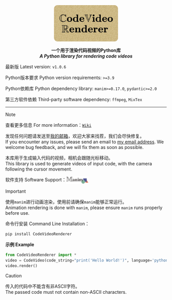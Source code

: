 <p align=center>
  <img  src="https://github.com/ZhuChongjing/CodeVideoRenderer/blob/main/README_files/logo.jpg" width="200" alt="Image Load Failed"/>
</p>

<p align=center>
  <strong>
    一个用于渲染代码视频的Python库
  </strong>
  <br/>
  <strong>
    <i>A Python library for rendering code videos</i>
  </strong>
</p>

最新版 Latest version: `v1.0.6`

Python版本要求 Python version requirements: `>=3.9`

Python依赖库 Python dependency library: `manim>=0.17.0`, `pydantic>=2.0`

第三方软件依赖 Third-party software dependency: `ffmpeg`, `MixTex`

--- 

> [!NOTE]
> 查看更多信息 For more information：[`Wiki`](https://github.com/ZhuChongjing/CodeVideoRenderer/wiki)
>
> 发现任何问题请发送至[我的邮箱](mailto:zhuchongjing_pypi@163.com)，欢迎大家来找茬，我们会尽快修复。<br/>
If you encounter any issues, please send an email to [my email address](mailto:zhuchongjing_pypi@163.com). We welcome bug feedback, and we will fix them as soon as possible.

本库用于生成输入代码的视频，相机会跟随光标移动。<br/>
This library is used to generate videos of input code, with the camera following the cursor movement.

软件支持 Software Support：[<img src="https://github.com/ZhuChongjing/CodeVideoRenderer/blob/main/README_files/manim.jpg" width="70" align="center" />](https://github.com/manimCommunity/manim)

> [!IMPORTANT]
> 使用`manim`进行动画渲染，使用前请确保`manim`能够正常运行。<br/>
Animation rendering is done with `manim`, please ensure `manim` runs properly before use.

命令行安装 Command Line Installation：
```bash
pip install CodeVideoRenderer
```

**示例 Example**

```python
from CodeVideoRenderer import *
video = CodeVideo(code_string="print('Hello World!')", language='python')
video.render()
```

> [!CAUTION]
> 传入的代码中不能含有非ASCII字符。<br/>The passed code must not contain non-ASCII characters.
